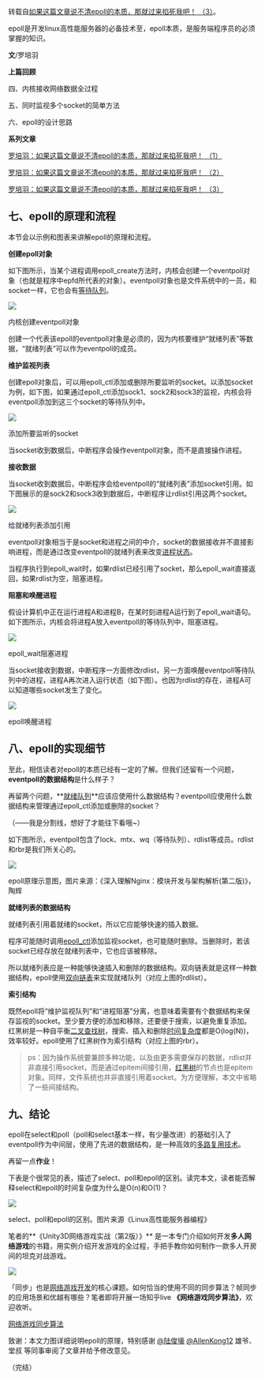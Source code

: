 转载自[如果这篇文章说不清epoll的本质，那就过来掐死我吧！ （3）](https://zhuanlan.zhihu.com/p/64746509)。

epoll是开发linux高性能服务器的必备技术至，epoll本质，是服务端程序员的必须掌握的知识。

**文**/罗培羽

**上篇回顾**

四、内核接收网络数据全过程

五、同时监视多个socket的简单方法

六、epoll的设计思路

**系列文章**

[罗培羽：如果这篇文章说不清epoll的本质，那就过来掐死我吧！ （1）](https://zhuanlan.zhihu.com/p/63179839)

[罗培羽：如果这篇文章说不清epoll的本质，那就过来掐死我吧！ （2）](https://zhuanlan.zhihu.com/p/64138532)

[罗培羽：如果这篇文章说不清epoll的本质，那就过来掐死我吧！ （3）](https://zhuanlan.zhihu.com/p/64746509)

## **七、epoll的原理和流程**

本节会以示例和图表来讲解epoll的原理和流程。

**创建epoll对象**

如下图所示，当某个进程调用epoll\_create方法时，内核会创建一个eventpoll对象（也就是程序中epfd所代表的对象）。eventpoll对象也是文件系统中的一员，和socket一样，它也会有[等待队列](https://zhida.zhihu.com/search?content_id=102517484&content_type=Article&match_order=1&q=%E7%AD%89%E5%BE%85%E9%98%9F%E5%88%97&zhida_source=entity)。

![](v2-e3467895734a9d97f0af3c7bf875aaeb_1440w.jpg)

内核创建eventpoll对象

创建一个代表该epoll的eventpoll对象是必须的，因为内核要维护“就绪列表”等数据，“就绪列表”可以作为eventpoll的成员。

**维护监视列表**

创建epoll对象后，可以用epoll\_ctl添加或删除所要监听的socket。以添加socket为例，如下图，如果通过epoll\_ctl添加sock1、sock2和sock3的监视，内核会将eventpoll添加到这三个socket的等待队列中。

![](v2-b49bb08a6a1b7159073b71c4d6591185_1440w.jpg)

添加所要监听的socket

当socket收到数据后，中断程序会操作eventpoll对象，而不是直接操作进程。

**接收数据**

当socket收到数据后，中断程序会给eventpoll的“就绪列表”添加socket引用。如下图展示的是sock2和sock3收到数据后，中断程序让rdlist引用这两个socket。

![](v2-18b89b221d5db3b5456ab6a0f6dc5784_1440w.jpg)

给就绪列表添加引用

eventpoll对象相当于是socket和进程之间的中介，socket的数据接收并不直接影响进程，而是通过改变eventpoll的就绪列表来改变[进程状态](https://zhida.zhihu.com/search?content_id=102517484&content_type=Article&match_order=1&q=%E8%BF%9B%E7%A8%8B%E7%8A%B6%E6%80%81&zhida_source=entity)。

当程序执行到epoll\_wait时，如果rdlist已经引用了socket，那么epoll\_wait直接返回，如果rdlist为空，阻塞进程。

**阻塞和唤醒进程**

假设计算机中正在运行进程A和进程B，在某时刻进程A运行到了epoll\_wait语句。如下图所示，内核会将进程A放入eventpoll的等待队列中，阻塞进程。

![](v2-90632d0dc3ded7f91379b848ab53974c_1440w.jpg)

epoll\_wait阻塞进程

当socket接收到数据，中断程序一方面修改rdlist，另一方面唤醒eventpoll等待队列中的进程，进程A再次进入运行状态（如下图）。也因为rdlist的存在，进程A可以知道哪些socket发生了变化。

![](v2-40bd5825e27cf49b7fd9a59dfcbe4d6f_1440w.jpg)

epoll唤醒进程

## **八、epoll的实现细节**

至此，相信读者对epoll的本质已经有一定的了解。但我们还留有一个问题，**eventpoll的数据结构**是什么样子？

再留两个问题，**[就绪队列](https://zhida.zhihu.com/search?content_id=102517484&content_type=Article&match_order=1&q=%E5%B0%B1%E7%BB%AA%E9%98%9F%E5%88%97&zhida_source=entity)**应该应使用什么数据结构？eventpoll应使用什么数据结构来管理通过epoll\_ctl添加或删除的socket？

（——我是分割线，想好了才能往下看哦~）

如下图所示，eventpoll包含了lock、mtx、wq（等待队列）、rdlist等成员。rdlist和rbr是我们所关心的。

![](v2-e63254878f67751dcc07a25b93f974bb_1440w.jpg)

epoll原理示意图，图片来源：《深入理解Nginx：模块开发与架构解析(第二版)》，陶辉

**就绪列表的数据结构**

就绪列表引用着就绪的socket，所以它应能够快速的插入数据。

程序可能随时调用[epoll\_ctl](https://zhida.zhihu.com/search?content_id=102517484&content_type=Article&match_order=4&q=epoll_ctl&zhida_source=entity)添加监视socket，也可能随时删除。当删除时，若该socket已经存放在就绪列表中，它也应该被移除。

所以就绪列表应是一种能够快速插入和删除的数据结构。双向链表就是这样一种数据结构，epoll使用[双向链表](https://zhida.zhihu.com/search?content_id=102517484&content_type=Article&match_order=2&q=%E5%8F%8C%E5%90%91%E9%93%BE%E8%A1%A8&zhida_source=entity)来实现就绪队列（对应上图的rdllist）。

**索引结构**

既然epoll将“维护监视队列”和“进程阻塞”分离，也意味着需要有个数据结构来保存监视的socket。至少要方便的添加和移除，还要便于搜索，以避免重复添加。红黑树是一种自平衡[二叉查找树](https://zhida.zhihu.com/search?content_id=102517484&content_type=Article&match_order=1&q=%E4%BA%8C%E5%8F%89%E6%9F%A5%E6%89%BE%E6%A0%91&zhida_source=entity)，搜索、插入和删除[时间复杂度](https://zhida.zhihu.com/search?content_id=102517484&content_type=Article&match_order=1&q=%E6%97%B6%E9%97%B4%E5%A4%8D%E6%9D%82%E5%BA%A6&zhida_source=entity)都是O(log(N))，效率较好。epoll使用了红黑树作为索引结构（对应上图的rbr）。

> ps：因为操作系统要兼顾多种功能，以及由更多需要保存的数据，rdlist并非直接引用socket，而是通过epitem间接引用，[红黑树](https://zhida.zhihu.com/search?content_id=102517484&content_type=Article&match_order=3&q=%E7%BA%A2%E9%BB%91%E6%A0%91&zhida_source=entity)的节点也是epitem对象。同样，文件系统也并非直接引用着socket。为方便理解，本文中省略了一些间接结构。

## **九、结论**

epoll在select和poll（poll和select基本一样，有少量改进）的基础引入了eventpoll作为中间层，使用了先进的数据结构，是一种高效的[多路复用技术](https://zhida.zhihu.com/search?content_id=102517484&content_type=Article&match_order=1&q=%E5%A4%9A%E8%B7%AF%E5%A4%8D%E7%94%A8%E6%8A%80%E6%9C%AF&zhida_source=entity)。

再留一点**作业**！

下表是个很常见的表，描述了select、poll和epoll的区别。读完本文，读者能否解释select和epoll的时间复杂度为什么是O(n)和O(1)？

![](v2-14e0536d872474b0851b62572b732e39_1440w.jpg)

select、poll和epoll的区别。图片来源《Linux高性能服务器编程》

笔者的**《Unity3D网络游戏实战（第2版）》** 是一本专门介绍如何开发**多人网络游戏**的书籍，用实例介绍开发游戏的全过程，手把手教你如何制作一款多人开房间的坦克对战游戏。

![](v2-f4cb0320c0e222fc1b5325f5c7fb2ad7_1440w.png)

「同步」也是[网络游戏开发](https://zhida.zhihu.com/search?content_id=102517484&content_type=Article&match_order=1&q=%E7%BD%91%E7%BB%9C%E6%B8%B8%E6%88%8F%E5%BC%80%E5%8F%91&zhida_source=entity)的核心课题。如何恰当的使用不同的同步算法？帧同步的应用场景和优越有哪些？笔者即将开展一场知乎live **《网络游戏同步算法》**，欢迎收听。

[网络游戏同步算法](https://www.zhihu.com/lives/1104162893850898432)

致谢：本文力图详细说明epoll的原理，特别感谢 [@陆俊壕](https://www.zhihu.com/people/e622f8ea68620104614bcc9a4ce3855d) [@AllenKong12](https://www.zhihu.com/people/8887d646fe997ca00f7ff99b724dd230) 雄爷、堂叔 等同事审阅了文章并给予修改意见。

（完结）